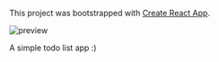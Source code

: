 This project was bootstrapped with [Create React App](https://github.com/facebookincubator/create-react-app).

![preview](https://i.imgur.com/f7RyoaY.png)

A simple todo list app :) 
